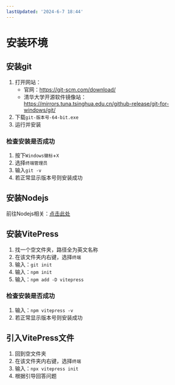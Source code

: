 ```yaml
---
lastUpdated: '2024-6-7 18:44'
---
```


# 安装环境

## 安装git

1. 打开网站：
   - 官网：<https://git-scm.com/download/>
   - 清华大学开源软件镜像站：<https://mirrors.tuna.tsinghua.edu.cn/github-release/git-for-windows/git/>
2. 下载```git-版本号-64-bit.exe```
3. 运行并安装

### 检查安装是否成功

1. 按下```Windows徽标```+```X```
2. 选择```终端管理员```
3. 输入```git -v```
4. 若正常显示版本号则安装成功

## 安装Nodejs

前往Nodejs相关：[点击此处](/Nodejs相关/安装Nodejs.md)

## 安装VitePress

1. 找一个空文件夹，路径全为英文名称
2. 在该文件夹内右键，选择```终端```
3. 输入：```git init```
4. 输入：```npm init```
5. 输入：```npm add -D vitepress```

### 检查安装是否成功

1. 输入：```npm vitepress -v```
2. 若正常显示版本号则安装成功

## 引入VitePress文件

1. 回到空文件夹
2. 在该文件夹内右键，选择```终端```
3. 输入：```npx vitepress init```
4. 根据引导回答问题